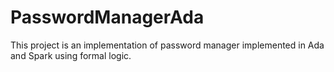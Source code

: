 # PasswordManagerAda
This project is an implementation of password manager implemented in Ada and Spark using formal logic.
